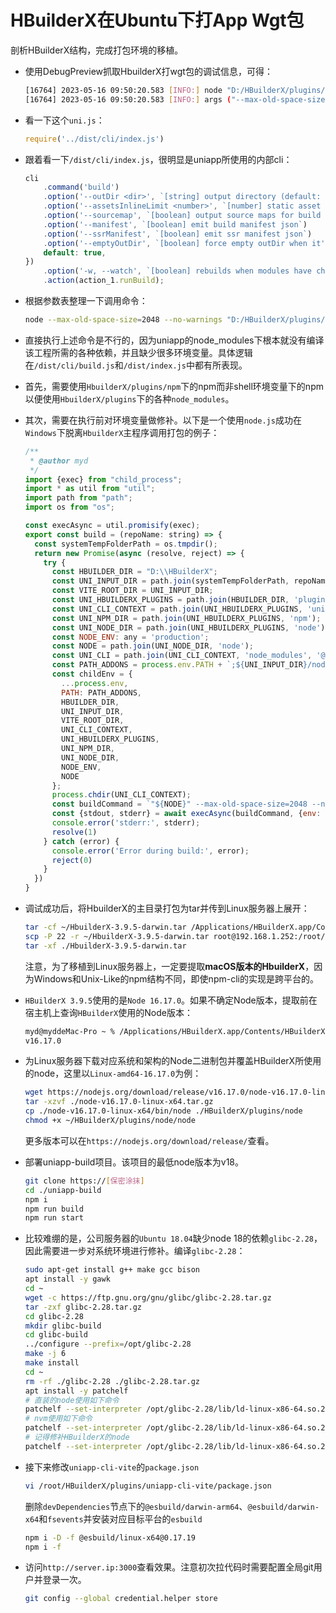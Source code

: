 # HBuilderX在Ubuntu下打App Wgt包

剖析HBuilderX结构，完成打包环境的移植。

* 使用DebugPreview抓取HbuilderX打wgt包的调试信息，可得：

   ```sh
  [16764] 2023-05-16 09:50:20.583 [INFO:] node "D:/HBuilderX/plugins/node/node.exe"
  [16764] 2023-05-16 09:50:20.583 [INFO:] args ("--max-old-space-size=2048", "--no-warnings", "D:/HBuilderX/plugins/uniapp-cli-vite/node_modules/@dcloudio/vite-plugin-uni/bin/uni.js")
  ```

* 看一下这个`uni.js`：

  ```javascript
  require('../dist/cli/index.js')
  ```

* 跟着看一下`/dist/cli/index.js`，很明显是uniapp所使用的内部cli：

  ```javascript
  cli
      .command('build')
      .option('--outDir <dir>', `[string] output directory (default: dist)`)
      .option('--assetsInlineLimit <number>', `[number] static asset base64 inline threshold in bytes (default: 4096)`)
      .option('--sourcemap', `[boolean] output source maps for build (default: false)`)
      .option('--manifest', `[boolean] emit build manifest json`)
      .option('--ssrManifest', `[boolean] emit ssr manifest json`)
      .option('--emptyOutDir', `[boolean] force empty outDir when it's outside of root`, {
      default: true,
  })
      .option('-w, --watch', `[boolean] rebuilds when modules have changed on disk`)
      .action(action_1.runBuild);
  ```

* 根据参数表整理一下调用命令：

  ```sh
  node --max-old-space-size=2048 --no-warnings "D:/HBuilderX/plugins/uniapp-cli-vite/node_modules/@dcloudio/vite-plugin-uni/bin/uni.js" build --platform app --outDir "D:/test/crp-app-dist"
  ```

* 直接执行上述命令是不行的，因为uniapp的node_modules下根本就没有编译该工程所需的各种依赖，并且缺少很多环境变量。具体逻辑在`/dist/cli/build.js`和`/dist/index.js`中都有所表现。

* 首先，需要使用`HbuilderX/plugins/npm`下的npm而非shell环境变量下的npm以便使用`HbuilderX/plugins`下的各种`node_modules`。

* 其次，需要在执行前对环境变量做修补。以下是一个使用`node.js`成功在`Windows`下脱离`HbuilderX`主程序调用打包的例子：

  ```javascript
  /**
   * @author myd
   */
  import {exec} from "child_process";
  import * as util from "util";
  import path from "path";
  import os from "os";
  
  const execAsync = util.promisify(exec);
  export const build = (repoName: string) => {
    const systemTempFolderPath = os.tmpdir();
    return new Promise(async (resolve, reject) => {
      try {
        const HBUILDER_DIR = "D:\\HBuilderX";
        const UNI_INPUT_DIR = path.join(systemTempFolderPath, repoName);
        const VITE_ROOT_DIR = UNI_INPUT_DIR;
        const UNI_HBUILDERX_PLUGINS = path.join(HBUILDER_DIR, 'plugins');
        const UNI_CLI_CONTEXT = path.join(UNI_HBUILDERX_PLUGINS, 'uniapp-cli-vite');
        const UNI_NPM_DIR = path.join(UNI_HBUILDERX_PLUGINS, 'npm');
        const UNI_NODE_DIR = path.join(UNI_HBUILDERX_PLUGINS, 'node');
        const NODE_ENV: any = 'production';
        const NODE = path.join(UNI_NODE_DIR, 'node');
        const UNI_CLI = path.join(UNI_CLI_CONTEXT, 'node_modules', '@dcloudio', 'vite-plugin-uni', 'bin', 'uni.js');
        const PATH_ADDONS = process.env.PATH + `;${UNI_INPUT_DIR}/node_modules/.bin;`;
        const childEnv = {
          ...process.env,
          PATH: PATH_ADDONS,
          HBUILDER_DIR,
          UNI_INPUT_DIR,
          VITE_ROOT_DIR,
          UNI_CLI_CONTEXT,
          UNI_HBUILDERX_PLUGINS,
          UNI_NPM_DIR,
          UNI_NODE_DIR,
          NODE_ENV,
          NODE
        };
        process.chdir(UNI_CLI_CONTEXT);
        const buildCommand = `"${NODE}" --max-old-space-size=2048 --no-warnings "${UNI_CLI}" build --platform app --outDir ${path.join(systemTempFolderPath, repoName + '-dist')}`
        const {stdout, stderr} = await execAsync(buildCommand, {env: {...childEnv}});
        console.error('stderr:', stderr);
        resolve(1)
      } catch (error) {
        console.error('Error during build:', error);
        reject(0)
      }
    })
  }
  ```

* 调试成功后，将HbuilderX的主目录打包为tar并传到Linux服务器上展开：

  ```sh
  tar -cf ~/HbuilderX-3.9.5-darwin.tar /Applications/HBuilderX.app/Contents/HBuilderX
  scp -P 22 -r ~/HbuilderX-3.9.5-darwin.tar root@192.168.1.252:/root/
  tar -xf ./HbuilderX-3.9.5-darwin.tar
  ```

  注意，为了移植到Linux服务器上，一定要提取**macOS版本的HbuilderX**，因为Windows和Unix-Like的npm结构不同，即使npm-cli的实现是跨平台的。

* `HBuilderX 3.9.5`使用的是`Node 16.17.0`。如果不确定Node版本，提取前在宿主机上查询`HBuilderX`使用的Node版本：

  ```sh
  myd@myddeMac-Pro ~ % /Applications/HBuilderX.app/Contents/HBuilderX/plugins/node/node -v
  v16.17.0
  ```

* 为Linux服务器下载对应系统和架构的Node二进制包并覆盖HBuilderX所使用的node，这里以`Linux-amd64-16.17.0`为例：

  ```sh
  wget https://nodejs.org/download/release/v16.17.0/node-v16.17.0-linux-x64.tar.gz
  tar -xzvf ./node-v16.17.0-linux-x64.tar.gz
  cp ./node-v16.17.0-linux-x64/bin/node ./HBuilderX/plugins/node
  chmod +x ~/HBuilderX/plugins/node/node
  ```

  更多版本可以在`https://nodejs.org/download/release/`查看。

* 部署uniapp-build项目。该项目的最低node版本为v18。

  ```sh
  git clone https://[保密涂抹]
  cd ./uniapp-build
  npm i
  npm run build
  npm run start
  ```
  
* 比较难绷的是，公司服务器的`Ubuntu 18.04`缺少node 18的依赖`glibc-2.28`，因此需要进一步对系统环境进行修补。编译`glibc-2.28`：

   ```sh
   sudo apt-get install g++ make gcc bison
   apt install -y gawk
   cd ~
   wget -c https://ftp.gnu.org/gnu/glibc/glibc-2.28.tar.gz
   tar -zxf glibc-2.28.tar.gz
   cd glibc-2.28
   mkdir glibc-build
   cd glibc-build
   ../configure --prefix=/opt/glibc-2.28
   make -j 6
   make install
   cd ~
   rm -rf ./glibc-2.28 ./glibc-2.28.tar.gz
   apt install -y patchelf
   # 直装的node使用如下命令
   patchelf --set-interpreter /opt/glibc-2.28/lib/ld-linux-x86-64.so.2 --set-rpath /opt/glibc-2.28/lib/:/lib/x86_64-linux-gnu/:/usr/lib/x86_64-linux-gnu/ /usr/local/bin/node
   # nvm使用如下命令
   patchelf --set-interpreter /opt/glibc-2.28/lib/ld-linux-x86-64.so.2 --set-rpath /opt/glibc-2.28/lib/:/lib/x86_64-linux-gnu/:/usr/lib/x86_64-linux-gnu/ /root/.nvm/versions/node/v18.18.2/bin/node
   # 记得修补HBuilderX的node
   patchelf --set-interpreter /opt/glibc-2.28/lib/ld-linux-x86-64.so.2 --set-rpath /opt/glibc-2.28/lib/:/lib/x86_64-linux-gnu/:/usr/lib/x86_64-linux-gnu/ ~/HBuilderX/plugins/node/node
   ```

* 接下来修改`uniapp-cli-vite`的`package.json`

   ```sh
   vi /root/HBuilderX/plugins/uniapp-cli-vite/package.json
   ```

   删除`devDependencies`节点下的`@esbuild/darwin-arm64`、`@esbuild/darwin-x64`和`fsevents`并安装对应目标平台的`esbuild`

   ```sh
   npm i -D -f @esbuild/linux-x64@0.17.19
   npm i -f
   ```

* 访问`http://server.ip:3000`查看效果。注意初次拉代码时需要配置全局git用户并登录一次。

   ```sh
   git config --global credential.helper store
   ```

   